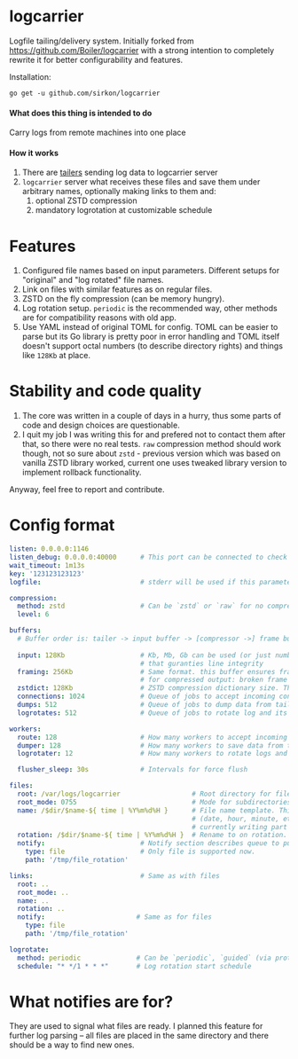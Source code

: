 # logcarrier
Logfile tailing/delivery system. Initially forked from https://github.com/Boiler/logcarrier with a strong intention to completely rewrite it for better configurability and features.

Installation:
```
go get -u github.com/sirkon/logcarrier
```
#### What does this thing is intended to do
Carry logs from remote machines into one place

#### How it works
1. There are [tailers](tail/logcarrier-tail.py) sending log data to logcarrier server
2. `logcarrier` server what receives these files and save them under arbitrary names, optionally making links to them and:
    1. optional ZSTD compression
    2. mandatory logrotation at customizable schedule

# Features
1. Configured file names based on input parameters. Different setups for "original" and "log rotated" file names.
2. Link on files with similar features as on regular files.
3. ZSTD on the fly compression (can be memory hungry).
4. Log rotation setup. `periodic` is the recommended way, other methods are for compatibility reasons with old app.
5. Use YAML instead of original TOML for config. TOML can be easier to parse but its Go library is pretty poor in error handling and TOML itself doesn't support octal numbers (to describe directory rights) and things like `128Kb` at place.

# Stability and code quality
1. The core was written in a couple of days in a hurry, thus some parts of code and design choices are questionable.
2. I quit my job I was writing this for and prefered not to contact them after that, so there were no real tests. `raw` compression method should work though, not so sure about `zstd` - previous version which was based on vanilla ZSTD library worked, current one uses tweaked library version to implement rollback functionality.

Anyway, feel free to report and contribute.

# Config format

```yaml
listen: 0.0.0.0:1146
listen_debug: 0.0.0.0:40000      # This port can be connected to check service availability
wait_timeout: 1m13s
key: '123123123123'
logfile:                         # stderr will be used if this parameter is not set

compression:
  method: zstd                   # Can be `zstd` or `raw` for no compression
  level: 6

buffers:  
  # Buffer order is: tailer -> input buffer -> [compressor ->] frame buffer -> disk
  
  input: 128Kb                   # Kb, Mb, Gb can be used (or just number in bytes). This is input buffer
                                 # that guranties line integrity
  framing: 256Kb                 # Same format. this buffer ensures frame integrity which is critically important
                                 # for compressed output: broken frame will cause decompressing errors
  zstdict: 128Kb                 # ZSTD compression dictionary size. They say this improves compression speed.
  connections: 1024              # Queue of jobs to accept incoming connections 
  dumps: 512                     # Queue of jobs to dump data from tailers
  logrotates: 512                # Queue of jobs to rotate log and its link 

workers:
  route: 128                     # How many workers to accept incoming connections
  dumper: 128                    # How many workers to save data from tailers
  logrotater: 12                 # How many workers to rotate logs and their links

  flusher_sleep: 30s             # Intervals for force flush

files:
  root: /var/logs/logcarrier                  # Root directory for file storage
  root_mode: 0755                             # Mode for subdirectories creating in a process
  name: /$dir/$name-${ time | %Y%m%d%H }      # File name template. This is a good idea to give file an already rotated name 
                                              # (date, hour, minute, etc) and use link with "original" file name pointed at the  
                                              # currently writing part
  rotation: /$dir/$name-${ time | %Y%m%d%H }  # Rename to on rotation. This time the same name
  notify:                        # Notify section describes queue to put just rotated file names in.
    type: file                   # Only file is supported now.
    path: '/tmp/file_rotation'

links:                           # Same as with files
  root: ..
  root_mode: ..
  name: ..
  rotation: ..
  notify:                       # Same as for files
    type: file
    path: '/tmp/file_rotation'

logrotate:
  method: periodic              # Can be `periodic`, `guided` (via protocol) and `both`
  schedule: "* */1 * * *"       # Log rotation start schedule
```

# What notifies are for?

They are used to signal what files are ready. I planned this feature for further log parsing – all files are placed in
the same directory and there should be a way to find new ones.  